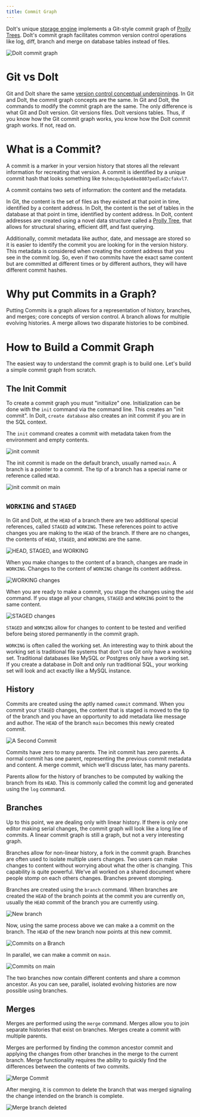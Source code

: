 ```yaml
---
title: Commit Graph
---
```


Dolt's unique [storage engine](https://docs.dolthub.com/architecture/storage-engine) implements a Git-style commit graph of [Prolly Trees](https://docs.dolthub.com/architecture/storage-engine/prolly-tree). Dolt's commit graph facilitates common version control operations like log, diff, branch and merge on database tables instead of files.

![Dolt commit graph](../../.gitbook/assets/commit-graph-featured.png)

# Git vs Dolt

Git and Dolt share the same [version control conceptual underpinnings](https://docs.dolthub.com/concepts/dolt/git). In Git and Dolt, the commit graph concepts are the same. In Git and Dolt, the commands to modify the commit graph are the same. The only difference is what Git and Dolt version. Git versions files. Dolt versions tables. Thus, if you know how the Git commit graph works, you know how the Dolt commit graph works. If not, read on.

# What is a Commit?

A commit is a marker in your version history that stores all the relevant information for recreating that version. A commit is identified by a unique commit hash that looks something like `9shmcqu3q4o6ke8807pedlad2cfakvl7`.

A commit contains two sets of information: the content and the metadata.

In Git, the content is the set of files as they existed at that point in time, identified by a content address. In Dolt, the content is the set of tables in the database at that point in time, identified by content address. In Dolt, content addresses are created using a novel data structure called a [Prolly Tree](https://docs.dolthub.com/architecture/storage-engine/prolly-tree), that allows for structural sharing, efficient diff, and fast querying.

Additionally, commit metadata like author, date, and message are stored so it is easier to identify the commit you are looking for in the version history. This metadata is considered when creating the content address that you see in the commit log. So, even if two commits have the exact same content but are committed at different times or by different authors, they will have different commit hashes. 

# Why put Commits in a Graph?

Putting Commits is a graph allows for a representation of history, branches, and merges; core concepts of version control. A branch allows for multiple evolving histories. A merge allows two disparate histories to be combined.

# How to Build a Commit Graph

The easiest way to understand the commit graph is to build one. Let's build a simple commit graph from scratch.

## The Init Commit

To create a commit graph you must "initialize" one. Initialization can be done with the `init` command via the command line. This creates an "init commit". In Dolt, `create database` also creates an init commit if you are in the SQL context. 

The `init` command creates a commit with metadata taken from the environment and empty contents.

![init commit](../../.gitbook/assets/commit-graph-init.png)

The init commit is made on the default branch, usually named `main`. A branch is a pointer to a commit. The tip of a branch has a special name or reference called `HEAD`.

![init commit on main](../../.gitbook/assets/commit-graph-main-branch.png)

## `WORKING` and `STAGED`

In Git and Dolt, at the `HEAD` of a branch there are two additional special references, called `STAGED` ad `WORKING`. These references point to active changes you are making to the `HEAD` of the branch. If there are no changes, the contents of `HEAD`, `STAGED`, and `WORKING` are the same. 

![HEAD, STAGED, and WORKING](../../.gitbook/assets/commit-graph-staged-working.png)

When you make changes to the content of a branch, changes are made in `WORKING`. Changes to the content of `WORKING` change its content address.

![WORKING changes](../../.gitbook/assets/commit-graph-working-changes.png)

When you are ready to make a commit, you stage the changes using the `add` command. If you stage all your changes, `STAGED` and `WORKING` point to the same content.

![STAGED changes](../../.gitbook/assets/commit-graph-staged-changes.png)

`STAGED` and `WORKING` allow for changes to content to be tested and verified before being stored permanently in the commit graph.

`WORKING` is often called the working set. An interesting way to think about the working set is traditional file systems that don't use Git only have a working set. Traditional databases like MySQL or Postgres only have a working set. If you create a database in Dolt and only run traditional SQL, your working set will look and act exactly like a MySQL instance.

## History

Commits are created using the aptly named `commit` command. When you commit your `STAGED` changes, the content that is staged is moved to the tip of the branch and you have an opportunity to add metadata like message and author. The `HEAD` of the branch `main` becomes this newly created commit. 

![A Second Commit](../../.gitbook/assets/commit-graph-second-commit.png)

Commits have zero to many parents. The init commit has zero parents. A normal commit has one parent, representing the previous commit metadata and content. A merge commit, which we'll discuss later, has many parents. 

Parents allow for the history of branches to be computed by walking the branch from its `HEAD`. This is commonly called the commit log and generated using the `log` command.

## Branches

Up to this point, we are dealing only with linear history. If there is only one editor making serial changes, the commit graph will look like a long line of commits. A linear commit graph is still a graph, but not a very interesting graph. 

Branches allow for non-linear history, a fork in the commit graph. Branches are often used to isolate multiple users changes. Two users can make changes to content without worrying about what the other is changing. This capability is quite powerful. We've all worked on a shared document where people stomp on each others changes. Branches prevent stomping.

Branches are created using the `branch` command. When branches are created the `HEAD` of the branch points at the commit you are currently on, usually the `HEAD` commit of the branch you are currently using.

![New branch](../../.gitbook/assets/commit-graph-new-branch.png)

Now, using the same process above we can make a a commit on the branch. The `HEAD` of the new branch now points at this new commit. 

![Commits on a Branch](../../.gitbook/assets/commit-graph-commit-on-branch.png)

In parallel, we can make a commit on `main`.

![Commits on main](../../.gitbook/assets/commit-graph-commit-on-main.png)

The two branches now contain different contents and share a common ancestor. As you can see, parallel, isolated evolving histories are now possible using branches.

## Merges

Merges are performed using the `merge` command. Merges allow you to join separate histories that exist on branches. Merges create a commit with multiple parents.

Merges are performed by finding the common ancestor commit and applying the changes from other branches in the merge to the current branch. Merge functionality requires the ability to quickly find the differences between the contents of two commits.

![Merge Commit](../../.gitbook/assets/commit-graph-merge-commit.png)

After merging, it is common to delete the branch that was merged signaling the change intended on the branch is complete.

![Merge branch deleted](../../.gitbook/assets/commit-graph-merge-branch-deleted.png)
